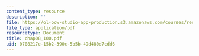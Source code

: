 ```yaml
---
content_type: resource
description: ''
file: https://ol-ocw-studio-app-production.s3.amazonaws.com/courses/res-6-001-continuum-electromechanics-spring-2009/0708217e15b2390c5b5b49d480d7cdd6_chap08_100.pdf
file_type: application/pdf
resourcetype: Document
title: chap08_100.pdf
uid: 0708217e-15b2-390c-5b5b-49d480d7cdd6
---
```

